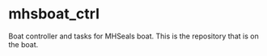 # mhsboat_ctrl
Boat controller and tasks for MHSeals boat.
This is the repository that is on the boat.
